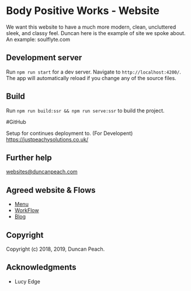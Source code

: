 # Body Positive Works - Website

We want this website to have a much more modern, clean, uncluttered sleek, and classy feel.  Duncan here is the example of site we spoke about.  An example:  soulflyte.com

## Development server

Run `npm run start` for a dev server. Navigate to `http://localhost:4200/`. The app will automatically reload if you change any of the source files.


## Build

Run `npm run build:ssr && npm run serve:ssr` to build the project.

#GitHub

Setup for continues deployment to. (For Developent)
https://justpeachysolutions.co.uk/

## Further help

websites@duncanpeach.com

## Agreed website & Flows

* [Menu](https://github.com/arnevit83/BodyPositiveWorks/blob/master/website_struture/BoPoMenu.pdf)
* [WorkFlow](https://github.com/arnevit83/BodyPositiveWorks/blob/master/website_struture/BoPoWorkswebsite.pdf)
* [Blog](https://github.com/arnevit83/BodyPositiveWorks/blob/master/website_struture/Blog.png)

## Copyright

Copyright (c) 2018, 2019, Duncan Peach.

## Acknowledgments

* Lucy Edge
